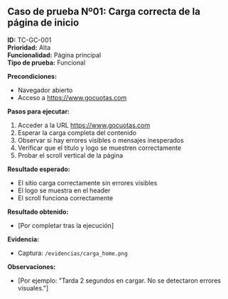 ## Caso de prueba Nº01: Carga correcta de la página de inicio

**ID:** TC-GC-001  
**Prioridad:** Alta  
**Funcionalidad:** Página principal  
**Tipo de prueba:** Funcional

**Precondiciones:**
- Navegador abierto
- Acceso a https://www.gocuotas.com

**Pasos para ejecutar:**
1. Acceder a la URL https://www.gocuotas.com
2. Esperar la carga completa del contenido
3. Observar si hay errores visibles o mensajes inesperados
4. Verificar que el título y logo se muestren correctamente
5. Probar el scroll vertical de la página

**Resultado esperado:**
- El sitio carga correctamente sin errores visibles
- El logo se muestra en el header
- El scroll funciona correctamente

**Resultado obtenido:**  
- [Por completar tras la ejecución]

**Evidencia:**
- Captura: `/evidencias/carga_home.png`

**Observaciones:**
- [Por ejemplo: "Tarda 2 segundos en cargar. No se detectaron errores visuales."]

